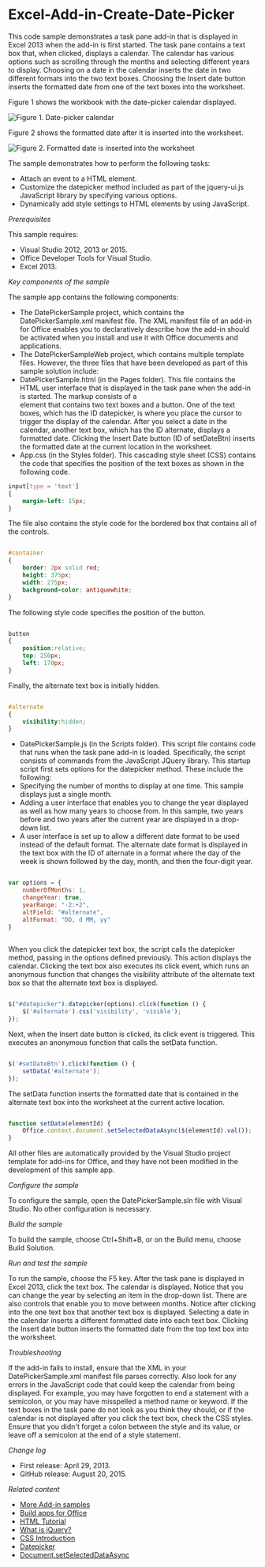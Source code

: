 # Excel-Add-in-Create-Date-Picker
This code sample demonstrates a task pane add-in that is displayed in Excel 2013 when the add-in is first started. The task pane contains a text box that, when clicked, displays a calendar. The calendar has various options such as scrolling through the months and selecting different years to display. Choosing on a date in the calendar inserts the date in two different formats into the two text boxes. Choosing the Insert date button inserts the formatted date from one of the text boxes into the worksheet.

Figure 1 shows the workbook with the date-picker calendar displayed.

![Figure 1. Date-picker calendar](/description/image.jpg)

Figure 2 shows the formatted date after it is inserted into the worksheet.

![Figure 2. Formatted date is inserted into the worksheet](/description/7b866f90-14c8-43da-b979-92582f6df19aimage.jpg)


The sample demonstrates how to perform the following tasks:

* Attach an event to a HTML element.
* Customize the datepicker method included as part of the jquery-ui.js JavaScript library by specifying various options.
* Dynamically add style settings to HTML elements by using JavaScript.

*Prerequisites*


This sample requires:

* Visual Studio 2012, 2013 or 2015.
* Office Developer Tools for Visual Studio.
* Excel 2013.

*Key components of the sample*

The sample app contains the following components:

* The DatePickerSample project, which contains the DatePickerSample.xml manifest file. The XML manifest file of an add-in for Office enables you to declaratively describe how the add-in should be activated when you install and use it with Office documents and applications.
* The DatePickerSampleWeb project, which contains multiple template files. However, the three files that have been developed as part of this sample solution include:
* DatePickerSample.html (in the Pages folder). This file contains the HTML user interface that is displayed in the task pane when the add-in is started. The markup consists of a <div> element that contains two text boxes and a button. One of the text boxes, which has the ID datepicker, is where you place the cursor to trigger the display of the calendar. After you select a date in the calendar, another text box, which has the ID alternate, displays a formatted date. Clicking the  Insert Date button (ID of setDateBtn) inserts the formatted date at the current location in the worksheet.
* App.css (in the Styles folder). This cascading style sheet (CSS) contains the code that specifies the position of the text boxes as shown in the following code.

```CSS
input[type = 'text']
{
    margin-left: 15px;
}
``` 

The file also contains the style code for the bordered box that contains all of the controls.

```CSS

#container
{
    border: 2px solid red;
    height: 375px;
    width: 275px;
    background-color: antiquewhite;    
}
``` 

The following style code specifies the position of the button.

```CSS

button
{
    position:relative;
    top: 250px;
    left: 170px;
}
``` 
 

Finally, the alternate text box is initially hidden.

```CSS

#alternate
{
    visibility:hidden;
}
``` 
 


* DatePickerSample.js (in the Scripts folder). This script file contains code that runs when the task pane add-in is loaded. Specifically, the script consists of commands from the JavaScript JQuery library. This startup script first sets options for the datepicker method. These include the following:
* Specifying the number of months to display at one time. This sample displays just a single month.
* Adding a user interface that enables you to change the year displayed as well as how many years to choose from. In this sample, two years before and two years after the current year are displayed in a drop-down list.
* A user interface is set up to allow a different date format to be used instead of the default format. The alternate date format is displayed in the text box with the ID of alternate in a format where the day of the week is shown followed by the day, month, and then the four-digit year.

```JavaScript 

var options = {
    numberOfMonths: 1,
    changeYear: true,
    yearRange: "-2:+2",
    altField: "#alternate",
    altFormat: "DD, d MM, yy"
}
 
```

When you click the datepicker text box, the script calls the datepicker method, passing in the options defined previously. This action displays the calendar. Clicking the text box also executes its click event, which runs an anonymous function that changes the visibility attribute of the alternate text box so that the alternate text box is displayed.



```JavaScript 

$("#datepicker").datepicker(options).click(function () {
    $('#alternate').css('visibility', 'visible');
});
``` 

Next, when the Insert date button is clicked, its click event is triggered. This executes an anonymous function that calls the setData function.

```JavaScript 

$('#setDateBtn').click(function () {
    setData('#alternate');
});
``` 

The setData function inserts the formatted date that is contained in the alternate text box into the worksheet at the current active location.

```JavaScript 

function setData(elementId) {
    Office.context.document.setSelectedDataAsync($(elementId).val());
}
``` 

All other files are automatically provided by the Visual Studio project template for add-ins for Office, and they have not been modified in the development of this sample app.

*Configure the sample*

To configure the sample, open the DatePickerSample.sln file with Visual Studio. No other configuration is necessary.

*Build the sample*

To build the sample, choose Ctrl+Shift+B, or on the Build menu, choose Build Solution.

*Run and test the sample*

To run the sample, choose the F5 key. After the task pane is displayed in Excel 2013, click the text box. The calendar is displayed. Notice that you can change the year by selecting an item in the drop-down list. There are also controls that enable you to move between months. Notice after clicking into the one text box that another text box is displayed. Selecting a date in the calendar inserts a different formatted date into each text box. Clicking the Insert date button inserts the formatted date from the top text box into the worksheet.

*Troubleshooting*

If the add-in fails to install, ensure that the XML in your DatePickerSample.xml manifest file parses correctly. Also look for any errors in the JavaScript code that could keep the calendar from being displayed. For example, you may have forgotten to end a statement with a semicolon, or you may have misspelled a method name or keyword. If the text boxes in the task pane do not look as you think they should, or if the calendar is not displayed after you click the text box, check the CSS styles. Ensure that you didn't forget a colon between the style and its value, or leave off a semicolon at the end of a style statement.

*Change log*

* First release: April 29, 2013.
* GitHub release: August 20, 2015.

*Related content*

* [More Add-in samples](https://github.com/OfficeDev?utf8=%E2%9C%93&query=-Add-in)
* [Build apps for Office](http://msdn.microsoft.com/library/jj220060.aspx)
* [HTML Tutorial](http://www.w3schools.com/html/)
* [What is jQuery?](http://jquery.com/)
* [CSS Introduction](http://www.w3schools.com/css/css_intro.asp)
* [Datepicker](http://jqueryui.com/datepicker/)
* [Document.setSelectedDataAsync](http://msdn.microsoft.com/library/office/apps/fp142145.aspx)




